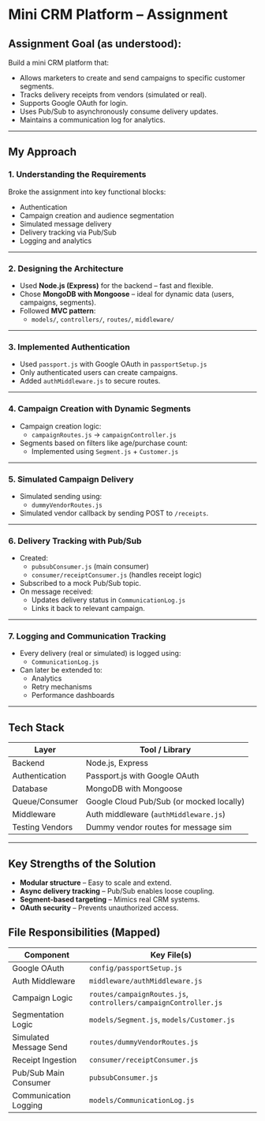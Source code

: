 #  Mini CRM Platform – Assignment

##  Assignment Goal (as understood):

Build a mini CRM platform that:

- Allows marketers to create and send campaigns to specific customer segments.
- Tracks delivery receipts from vendors (simulated or real).
- Supports Google OAuth for login.
- Uses Pub/Sub to asynchronously consume delivery updates.
- Maintains a communication log for analytics.

---

##  My Approach

### 1. Understanding the Requirements
Broke the assignment into key functional blocks:
- Authentication
- Campaign creation and audience segmentation
- Simulated message delivery
- Delivery tracking via Pub/Sub
- Logging and analytics

---

### 2. Designing the Architecture
- Used **Node.js (Express)** for the backend – fast and flexible.
- Chose **MongoDB with Mongoose** – ideal for dynamic data (users, campaigns, segments).
- Followed **MVC pattern**:
  - `models/`, `controllers/`, `routes/`, `middleware/`

---

### 3. Implemented Authentication
- Used `passport.js` with Google OAuth in `passportSetup.js`
- Only authenticated users can create campaigns.
- Added `authMiddleware.js` to secure routes.

---

### 4. Campaign Creation with Dynamic Segments
- Campaign creation logic:
  - `campaignRoutes.js` → `campaignController.js`
- Segments based on filters like age/purchase count:
  - Implemented using `Segment.js` + `Customer.js`

---

### 5. Simulated Campaign Delivery
- Simulated sending using:
  - `dummyVendorRoutes.js`
- Simulated vendor callback by sending POST to `/receipts`.

---

### 6. Delivery Tracking with Pub/Sub
- Created:
  - `pubsubConsumer.js` (main consumer)
  - `consumer/receiptConsumer.js` (handles receipt logic)
- Subscribed to a mock Pub/Sub topic.
- On message received:
  - Updates delivery status in `CommunicationLog.js`
  - Links it back to relevant campaign.

---

### 7. Logging and Communication Tracking
- Every delivery (real or simulated) is logged using:
  - `CommunicationLog.js`
- Can later be extended to:
  - Analytics
  - Retry mechanisms
  - Performance dashboards

---

##  Tech Stack

| Layer             | Tool / Library                          |
|------------------|------------------------------------------|
| Backend           | Node.js, Express                         |
| Authentication    | Passport.js with Google OAuth            |
| Database          | MongoDB with Mongoose                    |
| Queue/Consumer    | Google Cloud Pub/Sub (or mocked locally) |
| Middleware        | Auth middleware (`authMiddleware.js`)    |
| Testing Vendors   | Dummy vendor routes for message sim      |

---

##  Key Strengths of the Solution

- **Modular structure** – Easy to scale and extend.
- **Async delivery tracking** – Pub/Sub enables loose coupling.
- **Segment-based targeting** – Mimics real CRM systems.
- **OAuth security** – Prevents unauthorized access.


##  File Responsibilities (Mapped)


| Component               | Key File(s)                                                     |
|-------------------------|-----------------------------------------------------------------|
| Google OAuth            | `config/passportSetup.js`                                       |
| Auth Middleware         | `middleware/authMiddleware.js`                                  |
| Campaign Logic          | `routes/campaignRoutes.js`, `controllers/campaignController.js` |
| Segmentation Logic      | `models/Segment.js`, `models/Customer.js`                       |
| Simulated Message Send  | `routes/dummyVendorRoutes.js`                                   |
| Receipt Ingestion       | `consumer/receiptConsumer.js`                                   |
| Pub/Sub Main Consumer   | `pubsubConsumer.js`                                             |
| Communication Logging   | `models/CommunicationLog.js`                                    |

